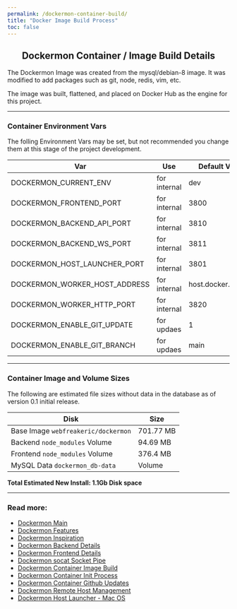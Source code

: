 ```yaml
---
permalink: /dockermon-container-build/
title: "Docker Image Build Process"
toc: false
---
```

<h2 align="center">
 Dockermon Container / Image Build Details
</h2>

The Dockermon Image was created from the mysql/debian-8 image. It was modified to add packages such as git, node, redis, vim, etc. 

The image was built, flattened, and placed on Docker Hub as the engine for this project.

<hr />

### Container Environment Vars

The folling Environment Vars may be set, but not recommended you change them at this stage of the project development.


| Var      |  Use  | Default Value |
| ----------- | ----------- |  ----------- |
| DOCKERMON_CURRENT_ENV | for internal | dev |
| DOCKERMON_FRONTEND_PORT | for internal | 3800 |
| DOCKERMON_BACKEND_API_PORT | for internal | 3810 |
| DOCKERMON_BACKEND_WS_PORT | for internal | 3811 |
| DOCKERMON_HOST_LAUNCHER_PORT | for internal | 3801 |
| DOCKERMON_WORKER_HOST_ADDRESS | for internal | host.docker.internal |
| DOCKERMON_WORKER_HTTP_PORT | for internal | 3820 | 
| DOCKERMON_ENABLE_GIT_UPDATE | for updaes | 1 | 
| DOCKERMON_ENABLE_GIT_BRANCH | for updaes | main | 


<hr />

### Container Image and Volume Sizes

The following are estimated file sizes without data in the database as of version 0.1 initial release.

| Disk      | Size  |
| ----------- | ----------- |
| Base Image `webfreakeric/dockermon` | 701.77 MB |
| Backend `node_modules` Volume | 94.69 MB |
| Frontend `node_modules` Volume | 376.4 MB |
| MySQL Data `dockermon_db-data` | Volume | 0 MB |

<b>Total Estimated New Install: 1.1Gb Disk space</b>

<hr />

### Read more:

- [Dockermon Main](/dockermon)
- [Dockermon Features](/dockermon/dockermon-features)
- [Dockermon Inspiration](/dockermon/dockermon-inspiration)
- [Dockermon Backend Details](/dockermon/dockermon-backend)
- [Dockermon Frontend Details](/dockermon/dockermon-frontend)
- [Dockermon socat Socket Pipe](/dockermon/dockermon-socat)
- [Dockermon Container Image Build](/dockermon/dockermon-container-build)
- [Dockermon Container Init Process](/dockermon/dockermon-container-init)
- [Dockermon Container Github Updates](/dockermon/dockermon-remote-updates)
- [Dockermon Remote Host Management](/dockermon/dockermon-container-remote-hosts)
- [Dockermon Host Launcher - Mac OS](/dockermon/dockermon-host-launcher)
